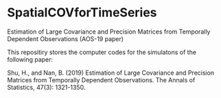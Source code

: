 # SpatialCOVforTimeSeries
Estimation of Large Covariance and Precision Matrices from Temporally Dependent Observations (AOS-19 paper)

This repositiry stores the computer codes for the simulatons of the following paper:

Shu, H., and Nan, B. (2019) Estimation of Large Covariance and Precision Matrices from Temporally Dependent Observations. The Annals of Statistics, 47(3): 1321-1350.
